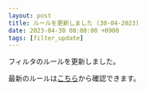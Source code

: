 ```yaml
---
layout: post
title: ルールを更新しました (30-04-2023)
date: 2023-04-30 08:00:00 +0900
tags: [filter_update]
---
```


フィルタのルールを更新しました。

最新のルールは[こちら](https://github.com/kittytail/BlockerRules)から確認できます。
